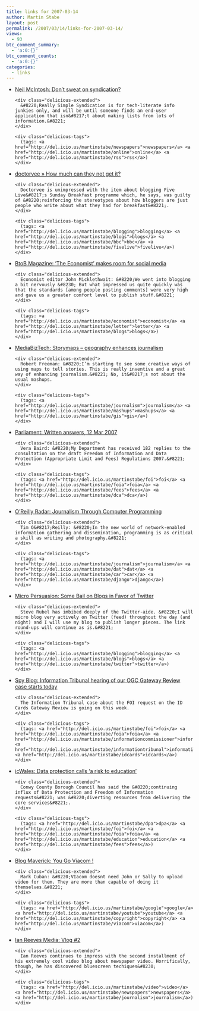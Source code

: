 ```yaml
---
title: links for 2007-03-14
author: Martin Stabe
layout: post
permalink: /2007/03/14/links-for-2007-03-14/
views:
  - 93
btc_comment_summary:
  - 'a:0:{}'
btc_comment_counts:
  - 'a:0:{}'
categories:
  - links
---
```

<ul class="delicious">
  <li>
    <div class="delicious-link">
      <a href="http://www.completetosh.com/weblog/2007/03/dont_sweat_on_s.html">Neil McIntosh: Don&#8217;t sweat on syndication?</a>
    </div>
    
    <div class="delicious-extended">
      &#8220;Really Simple Syndication is for tech-literate info junkies only, and will be until someone finds an end-user application that isn&#8217;t about making lists from lots of information.&#8221;
    </div>
    
    <div class="delicious-tags">
      (tags: <a href="http://del.icio.us/martinstabe/newspapers">newspapers</a> <a href="http://del.icio.us/martinstabe/online">online</a> <a href="http://del.icio.us/martinstabe/rss">rss</a>)
    </div>
  </li>
  
  <li>
    <div class="delicious-link">
      <a href="http://doctorvee.co.uk/2007/03/11/how-much-can-they-not-get-it/">doctorvee » How much can they not get it?</a>
    </div>
    
    <div class="delicious-extended">
      Doctorvee is unimpressed with the item about blogging Five Live&#8217;s Sunday Breakfast programme which, he says, was guilty of &#8220;reinforcing the stereotypes about how bloggers are just people who write about what they had for breakfast&#8221;.
    </div>
    
    <div class="delicious-tags">
      (tags: <a href="http://del.icio.us/martinstabe/blogging">blogging</a> <a href="http://del.icio.us/martinstabe/blogs">blogs</a> <a href="http://del.icio.us/martinstabe/bbc">bbc</a> <a href="http://del.icio.us/martinstabe/fivelive">fivelive</a>)
    </div>
  </li>
  
  <li>
    <div class="delicious-link">
      <a href="http://www.btobonline.com/apps/pbcs.dll/article?AID=/20070312/FREE/70309003/1065/FREE">BtoB Magazine: ‘The Economist’ makes room for social media</a>
    </div>
    
    <div class="delicious-extended">
      Economist editor John Micklethwait: &#8220;We went into blogging a bit nervously &#8230; But what impressed us quite quickly was that the standards [among people posting comments] were very high and gave us a greater comfort level to publish stuff.&#8221;
    </div>
    
    <div class="delicious-tags">
      (tags: <a href="http://del.icio.us/martinstabe/economist">economist</a> <a href="http://del.icio.us/martinstabe/letter">letter</a> <a href="http://del.icio.us/martinstabe/blogs">blogs</a>)
    </div>
  </li>
  
  <li>
    <div class="delicious-link">
      <a href="http://mediabiztech.wordpress.com/2007/03/12/storymaps-geography-enhances-journalism/">MediaBizTech: Storymaps &#8211; geography enhances journalism</a>
    </div>
    
    <div class="delicious-extended">
      Robert Freeman: &#8220;I’m starting to see some creative ways of using maps to tell stories. This is really inventive and a great way of enhancing journalism.&#8221; No, it&#8217;s not about the usual mashups.
    </div>
    
    <div class="delicious-tags">
      (tags: <a href="http://del.icio.us/martinstabe/journalism">journalism</a> <a href="http://del.icio.us/martinstabe/mashups">mashups</a> <a href="http://del.icio.us/martinstabe/gis">gis</a>)
    </div>
  </li>
  
  <li>
    <div class="delicious-link">
      <a href="http://www.theyworkforyou.com/wrans/?id=2007-03-12a.126501.h">Parliament: Written answers, 12 Mar 2007</a>
    </div>
    
    <div class="delicious-extended">
      Vera Baird: &#8220;My Department has received 182 replies to the consultation on the draft Freedom of Information and Data Protection (Appropriate Limit and Fees) Regulations 2007.&#8221;
    </div>
    
    <div class="delicious-tags">
      (tags: <a href="http://del.icio.us/martinstabe/foi">foi</a> <a href="http://del.icio.us/martinstabe/foia">foia</a> <a href="http://del.icio.us/martinstabe/fees">fees</a> <a href="http://del.icio.us/martinstabe/dca">dca</a>)
    </div>
  </li>
  
  <li>
    <div class="delicious-link">
      <a href="http://radar.oreilly.com/archives/2007/03/journalism_thro.html">O&#8217;Reilly Radar: Journalism Through Computer Programming</a>
    </div>
    
    <div class="delicious-extended">
      Tim O&#8217;Reilly: &#8220;In the new world of network-enabled information gathering and dissemination, programming is as critical a skill as writing and photography.&#8221;
    </div>
    
    <div class="delicious-tags">
      (tags: <a href="http://del.icio.us/martinstabe/journalism">journalism</a> <a href="http://del.icio.us/martinstabe/dat">dat</a> <a href="http://del.icio.us/martinstabe/car">car</a> <a href="http://del.icio.us/martinstabe/django">django</a>)
    </div>
  </li>
  
  <li>
    <div class="delicious-link">
      <a href="http://www.micropersuasion.com/2007/03/some_bail_on_bl.html">Micro Persuasion: Some Bail on Blogs in Favor of Twitter</a>
    </div>
    
    <div class="delicious-extended">
      Steve Rubel has imbibed deeply of the Twitter-aide. &#8220;I will micro blog very actively on Twitter (feed) throughout the day (and night) and I will use my blog to publish longer pieces. The link round-ups will continue as is.&#8221;
    </div>
    
    <div class="delicious-tags">
      (tags: <a href="http://del.icio.us/martinstabe/blogging">blogging</a> <a href="http://del.icio.us/martinstabe/blogs">blogs</a> <a href="http://del.icio.us/martinstabe/twitter">twitter</a>)
    </div>
  </li>
  
  <li>
    <div class="delicious-link">
      <a href="http://p10.hostingprod.com/@spyblog.org.uk/blog/2007/03/information_tribunal_hearing_of_our_ogc_gateway_review_case_starts_today.html">Spy Blog: Information Tribunal hearing of our OGC Gateway Review case starts today</a>
    </div>
    
    <div class="delicious-extended">
      The Information Tribunal case about the FOI request on the ID Cards Gateway Review is going on this week.
    </div>
    
    <div class="delicious-tags">
      (tags: <a href="http://del.icio.us/martinstabe/foi">foi</a> <a href="http://del.icio.us/martinstabe/foia">foia</a> <a href="http://del.icio.us/martinstabe/informationcommissioner">informationcommissioner</a> <a href="http://del.icio.us/martinstabe/informationtribunal">informationtribunal</a> <a href="http://del.icio.us/martinstabe/idcards">idcards</a>)
    </div>
  </li>
  
  <li>
    <div class="delicious-link">
      <a href="http://icwales.icnetwork.co.uk/0100news/0200wales/tm_headline=data-protection-calls--a-risk-to-education--&#038;method=full&#038;objectid=18749429&#038;siteid=50082-name_page.html">icWales: Data protection calls &#8216;a risk to education&#8217;</a>
    </div>
    
    <div class="delicious-extended">
      Conwy County Borough Council has said the &#8220;continuing influx of Data Protection and Freedom of Information requests&#8221; was &#8220;diverting resources from delivering the core services&#8221;.
    </div>
    
    <div class="delicious-tags">
      (tags: <a href="http://del.icio.us/martinstabe/dpa">dpa</a> <a href="http://del.icio.us/martinstabe/foi">foi</a> <a href="http://del.icio.us/martinstabe/foia">foia</a> <a href="http://del.icio.us/martinstabe/education">education</a> <a href="http://del.icio.us/martinstabe/fees">fees</a>)
    </div>
  </li>
  
  <li>
    <div class="delicious-link">
      <a href="http://www.blogmaverick.com/2007/03/13/you-go-viacom/">Blog Maverick: You Go Viacom !</a>
    </div>
    
    <div class="delicious-extended">
      Mark Cuban: &#8220;VIacom doesnt need John or Sally to upload video for them. They are more than capable of doing it themselves.&#8221;
    </div>
    
    <div class="delicious-tags">
      (tags: <a href="http://del.icio.us/martinstabe/google">google</a> <a href="http://del.icio.us/martinstabe/youtube">youtube</a> <a href="http://del.icio.us/martinstabe/copyright">copyright</a> <a href="http://del.icio.us/martinstabe/viacom">viacom</a>)
    </div>
  </li>
  
  <li>
    <div class="delicious-link">
      <a href="http://www.ianreevesmedia.co.uk/videos.html">Ian Reeves Media: Vlog #2</a>
    </div>
    
    <div class="delicious-extended">
      Ian Reeves continues to impress with the second installment of his extremely cool video blog about newspaper video. Horrifically, though, he has discovered bluescreen techiques&#8230;
    </div>
    
    <div class="delicious-tags">
      (tags: <a href="http://del.icio.us/martinstabe/video">video</a> <a href="http://del.icio.us/martinstabe/newspapers">newspapers</a> <a href="http://del.icio.us/martinstabe/journalism">journalism</a>)
    </div>
  </li>
</ul>